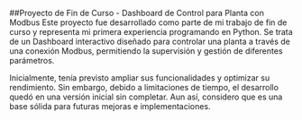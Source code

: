 ##Proyecto de Fin de Curso - Dashboard de Control para Planta con Modbus
Este proyecto fue desarrollado como parte de mi trabajo de fin de curso y representa mi primera experiencia programando en Python. Se trata de un Dashboard interactivo diseñado para controlar una planta a través de una conexión Modbus, permitiendo la supervisión y gestión de diferentes parámetros.

Inicialmente, tenía previsto ampliar sus funcionalidades y optimizar su rendimiento. Sin embargo, debido a limitaciones de tiempo, el desarrollo quedó en una versión inicial sin completar. Aun así, considero que es una base sólida para futuras mejoras e implementaciones.
